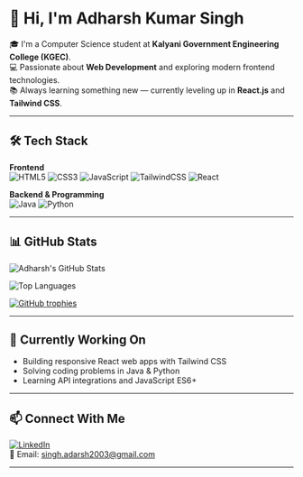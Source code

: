 # 👋 Hi, I'm Adharsh Kumar Singh

🎓 I'm a Computer Science student at **Kalyani Government Engineering College (KGEC)**.  
💻 Passionate about **Web Development** and exploring modern frontend technologies.  
📚 Always learning something new — currently leveling up in **React.js** and **Tailwind CSS**.

---

## 🛠️ Tech Stack

**Frontend**  
![HTML5](https://img.shields.io/badge/HTML5-E34F26?style=flat&logo=html5&logoColor=white)
![CSS3](https://img.shields.io/badge/CSS3-1572B6?style=flat&logo=css3&logoColor=white)
![JavaScript](https://img.shields.io/badge/JavaScript-F7DF1E?style=flat&logo=javascript&logoColor=black)
![TailwindCSS](https://img.shields.io/badge/Tailwind_CSS-38B2AC?style=flat&logo=tailwind-css&logoColor=white)
![React](https://img.shields.io/badge/React-20232A?style=flat&logo=react&logoColor=61DAFB)

**Backend & Programming**  
![Java](https://img.shields.io/badge/Java-007396?style=flat&logo=java&logoColor=white)
![Python](https://img.shields.io/badge/Python-3776AB?style=flat&logo=python&logoColor=white)

---

## 📊 GitHub Stats

![Adharsh's GitHub Stats](https://github-readme-stats.vercel.app/api?username=adrsshh&show_icons=true&theme=radical)

![Top Languages](https://github-readme-stats.vercel.app/api/top-langs/?username=adrsshh&layout=compact&theme=radical)

[![GitHub trophies](https://github-profile-trophy.vercel.app/?username=adrsshh&theme=onedark)](https://github.com/ryo-ma/github-profile-trophy)



---

## 🌱 Currently Working On
- Building responsive React web apps with Tailwind CSS  
- Solving coding problems in Java & Python  
- Learning API integrations and JavaScript ES6+

---

## 📫 Connect With Me
[![LinkedIn](https://img.shields.io/badge/LinkedIn-blue?style=flat&logo=linkedin&logoColor=white)](https://www.linkedin.com/in/adharsh-kumar-singh-jeet)  
📧 Email: [singh.adarsh2003@gmail.com](mailto:singh.adarsh2003@gmail.com)

---



